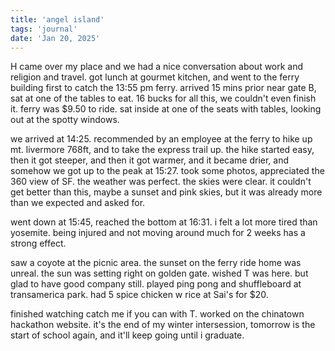 ```yaml
---
title: 'angel island'
tags: 'journal'
date: 'Jan 20, 2025'
---
```


H came over my place and we had a nice conversation about work and religion and travel. got lunch at gourmet kitchen, and went to the ferry building first to catch the 13:55 pm ferry. arrived 15 mins prior near gate B, sat at one of the tables to eat. 16 bucks for all this, we couldn't even finish it. ferry was $9.50 to ride. sat inside at one of the seats with tables, looking out at the spotty windows.

we arrived at 14:25. recommended by an employee at the ferry to hike up mt. livermore 768ft, and to take the express trail up. the hike started easy, then it got steeper, and then it got warmer, and it became drier, and somehow we got up to the peak at 15:27. took some photos, appreciated the 360 view of SF. the weather was perfect. the skies were clear. it couldn't get better than this, maybe a sunset and pink skies, but it was already more than we expected and asked for.

went down at 15:45, reached the bottom at 16:31. i felt a lot more tired than yosemite. being injured and not moving around much for 2 weeks has a strong effect.

saw a coyote at the picnic area. the sunset on the ferry ride home was unreal. the sun was setting right on golden gate. wished T was here. but glad to have good company still. played ping pong and shuffleboard at transamerica park. had 5 spice chicken w rice at Sai's for $20.

finished watching catch me if you can with T. worked on the chinatown hackathon website. it's the end of my winter intersession, tomorrow is the start of school again, and it'll keep going until i graduate.
